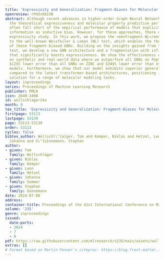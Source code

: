 ```yaml
---
title: 'Expressivity and Generalization: Fragment-Biases for Molecular GNNs'
openreview: rPm5cKb1VB
abstract: Although recent advances in higher-order Graph Neural Networks (GNNs) improve
  the theoretical expressiveness and molecular property predictive performance, they
  often fall short of the empirical performance of models that explicitly use fragment
  information as inductive bias. However, for these approaches, there exists no theoretic
  expressivity study. In this work, we propose the <em>Fragment-WL</em> test, an extension
  to the well-known Weisfeiler & Leman (WL) test, which enables the theoretic analysis
  of these fragment-biased GNNs. Building on the insights gained from the Fragment-WL
  test, we develop a new GNN architecture and a fragmentation with infinite vocabulary
  that significantly boosts expressiveness. We show the effectiveness of our model
  on synthetic and real-world data where we outperform all GNNs on Peptides and have
  $12$% lower error than all GNNs on ZINC and $34$% lower error than other fragment-biased
  models. Furthermore, we show that our model exhibits superior generalization capabilities
  compared to the latest transformer-based architectures, positioning it as a robust
  solution for a range of molecular modeling tasks.
layout: inproceedings
series: Proceedings of Machine Learning Research
publisher: PMLR
issn: 2640-3498
id: wollschlager24a
month: 0
tex_title: 'Expressivity and Generalization: Fragment-Biases for Molecular {GNN}s'
firstpage: 53113
lastpage: 53139
page: 53113-53139
order: 53113
cycles: false
bibtex_author: Wollschl\"{a}ger, Tom and Kemper, Niklas and Hetzel, Leon and Sommer,
  Johanna and G\"{u}nnemann, Stephan
author:
- given: Tom
  family: Wollschläger
- given: Niklas
  family: Kemper
- given: Leon
  family: Hetzel
- given: Johanna
  family: Sommer
- given: Stephan
  family: Günnemann
date: 2024-07-08
address:
container-title: Proceedings of the 41st International Conference on Machine Learning
volume: '235'
genre: inproceedings
issued:
  date-parts:
  - 2024
  - 7
  - 8
pdf: https://raw.githubusercontent.com/mlresearch/v235/main/assets/wollschlager24a/wollschlager24a.pdf
extras: []
# Format based on Martin Fenner's citeproc: https://blog.front-matter.io/posts/citeproc-yaml-for-bibliographies/
---
```

